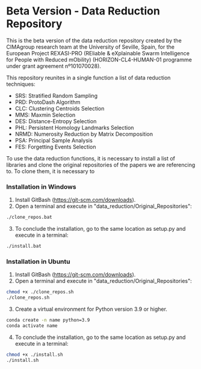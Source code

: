 # Beta Version - Data Reduction Repository

This is the beta version of the data reduction repository created by the CIMAgroup research team at the University of Seville, Spain, for the European Project REXASI-PRO (REliable & eXplainable Swarm Intelligence for People with Reduced mObility) (HORIZON-CL4-HUMAN-01 programme under grant agreement nº101070028).

This repository reunites in a single function a list of data reduction techniques:

- SRS: Stratified Random Sampling
- PRD: ProtoDash Algorithm
- CLC: Clustering Centroids Selection
- MMS: Maxmin Selection
- DES: Distance-Entropy Selection
- PHL: Persistent Homology Landmarks Selection
- NRMD: Numerosity Reduction by Matrix Decomposition
- PSA: Principal Sample Analysis
- FES: Forgetting Events Selection

To use the data reduction functions, it is necessary to install a list of libraries and clone the original repositories of the papers we are referencing to. To clone them, it is necessary to 

### Installation in Windows

1. Install GitBash (https://git-scm.com/downloads).
2. Open a terminal and execute in "data_reduction/Original_Repositories":

```bash
./clone_repos.bat
```
3. To conclude the installation, go to the same location as setup.py and execute in a terminal: 

```bash
./install.bat
```

### Installation in Ubuntu

1. Install GitBash (https://git-scm.com/downloads).
2. Open a terminal and execute in "data_reduction/Original_Repositories":

```bash
chmod +x ./clone_repos.sh
./clone_repos.sh
```

3. Create a virtual environment for Python version 3.9 or higher.

```bash
conda create -n name python=3.9
conda activate name
```

4. To conclude the installation, go to the same location as setup.py and execute in a terminal: 

```bash
chmod +x ./install.sh
./install.sh
```
